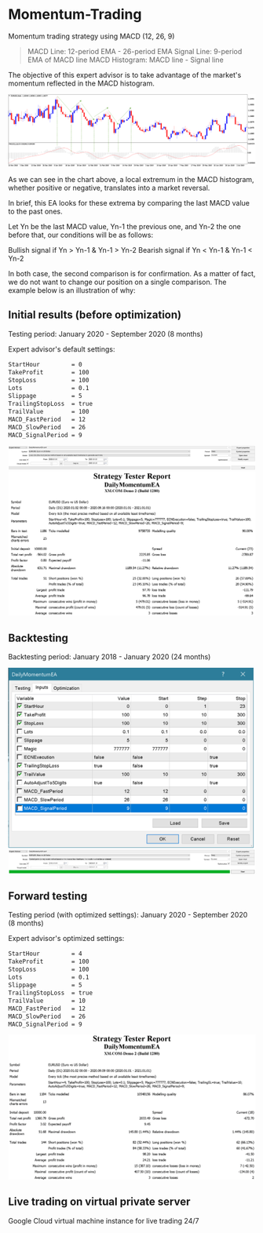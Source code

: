 # Momentum-Trading

Momentum trading strategy using MACD (12, 26, 9)

> MACD Line: 12-period EMA - 26-period EMA
> Signal Line: 9-period EMA of MACD line
> MACD Histogram: MACD line - Signal line

The objective of this expert advisor is to take advantage of the market's momentum reflected in the MACD histogram.

<img src="MACD histogram.png">

As we can see in the chart above, a local extremum in the MACD histogram, whether positive or negative, translates into a market reversal.

In brief, this EA looks for these extrema by comparing the last MACD value to the past ones.

Let Yn be the last MACD value, Yn-1 the previous one, and Yn-2 the one before that, our conditions will be as follows:

Bullish signal if Yn > Yn-1 & Yn-1 > Yn-2
Bearish signal if Yn < Yn-1 & Yn-1 < Yn-2

In both case, the second comparison is for confirmation. As a matter of fact, we do not want to change our position on a single comparison. The example below is an illustration of why:


## Initial results (before optimization)

Testing period: January 2020 - September 2020 (8 months)

Expert advisor's default settings:

    StartHour         = 0
    TakeProfit        = 100
    StopLoss          = 100
    Lots              = 0.1
    Slippage          = 5
    TrailingStopLoss  = true
    TrailValue        = 100
    MACD_FastPeriod   = 12
    MACD_SlowPeriod   = 26
    MACD_SignalPeriod = 9
    
<img src="test_settings_1.png">

<img src="test_report_1.png" width="800">


## Backtesting

Backtesting period: January 2018 - January 2020 (24 months)

<img src="optimization_parameters.png" width="500">

<img src="optimization_settings.png">


## Forward testing

Testing period (with optimized settings): January 2020 - September 2020 (8 months)

Expert advisor's optimized settings:

    StartHour         = 4
    TakeProfit        = 100
    StopLoss          = 100
    Lots              = 0.1
    Slippage          = 5
    TrailingStopLoss  = true
    TrailValue        = 10
    MACD_FastPeriod   = 12
    MACD_SlowPeriod   = 26
    MACD_SignalPeriod = 9

<img src="test_report_2.png" width="800">


## Live trading on virtual private server

Google Cloud virtual machine instance for live trading 24/7
